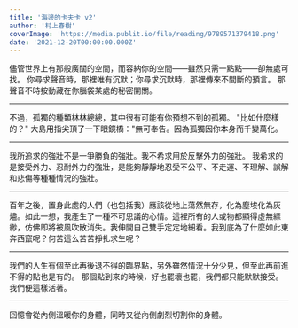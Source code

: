 ```yaml
---
title: '海邊的卡夫卡 v2'
author: '村上春樹'
coverImage: 'https://media.publit.io/file/reading/9789571379418.png'
date: '2021-12-20T00:00:00.000Z'
---
```


儘管世界上有那般廣闊的空間，而容納你的空間——雖然只需一點點——卻無處可找。
你尋求聲音時，那裡唯有沉默；你尋求沉默時，那裡傳來不間斷的預言。
那聲音不時按動藏在你腦袋某處的秘密開關。

---

不過，孤獨的種類林林總總，其中很有可能有你預想不到的孤獨。
"比如什麼樣的？"
大島用指尖頂了一下眼鏡橋："無可奉告。因為孤獨因你本身而千變萬化。

---

我所追求的強壯不是一爭勝負的強壯。我不希求用於反擊外力的強壯。
我希求的是接受外力、忍耐外力的強壯，是能夠靜靜地忍受不公平、不走運、不理解、誤解和悲傷等種種情況的強壯。

---

百年之後，置身此處的人們（也包括我）應該從地上蕩然無存，化為塵埃化為灰燼。如此一想，我產生了一種不可思議的心情。這裡所有的人或物都顯得虛無縹緲，仿佛即將被風吹散消失。我伸開自己雙手定定地細看。我到底為了什麼如此東奔西竄呢？何苦這么苦苦掙扎求生呢？

---

我們的人生有個至此再後退不得的臨界點，另外雖然情況十分少見，但至此再前進不得的點也是有的。
那個點到來的時候，好也罷壞也罷，我們都只能默默接受。我們便這樣活著。

---

回憶會從內側溫暖你的身體，同時又從內側劇烈切割你的身體。
